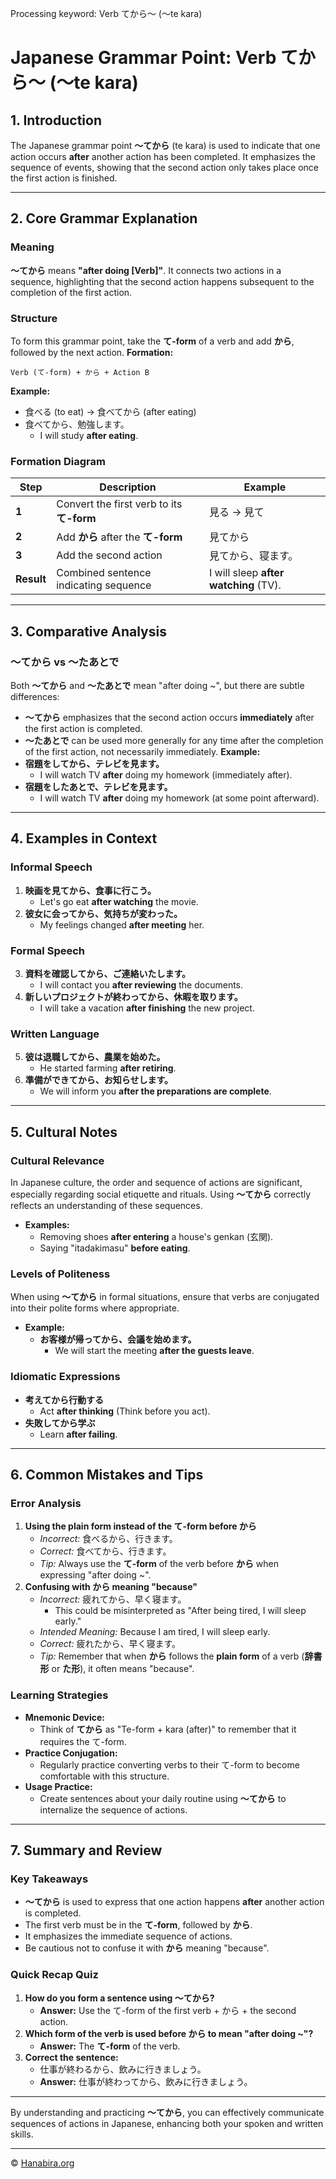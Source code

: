 Processing keyword: Verb てから～ (〜te kara)
# Japanese Grammar Point: Verb てから～ (〜te kara)

## 1. Introduction
The Japanese grammar point **〜てから** (te kara) is used to indicate that one action occurs **after** another action has been completed. It emphasizes the sequence of events, showing that the second action only takes place once the first action is finished.

---
## 2. Core Grammar Explanation
### Meaning
**〜てから** means **"after doing [Verb]"**. It connects two actions in a sequence, highlighting that the second action happens subsequent to the completion of the first action.
### Structure
To form this grammar point, take the **て-form** of a verb and add **から**, followed by the next action.
**Formation:**
```
Verb (て-form) + から + Action B
```
**Example:**
- 食べる (to eat) → 食べてから (after eating)
- 食べてから、勉強します。
  - I will study **after eating**.
### Formation Diagram
| Step        | Description                                  | Example          |
|-------------|----------------------------------------------|------------------|
| **1**       | Convert the first verb to its **て-form**     | 見る → 見て      |
| **2**       | Add **から** after the **て-form**            | 見てから         |
| **3**       | Add the second action                       | 見てから、寝ます。|
| **Result**  | Combined sentence indicating sequence       | I will sleep **after watching** (TV). |
---
## 3. Comparative Analysis
### 〜てから vs 〜たあとで
Both **〜てから** and **〜たあとで** mean "after doing ~", but there are subtle differences:
- **〜てから** emphasizes that the second action occurs **immediately** after the first action is completed.
- **〜たあとで** can be used more generally for any time after the completion of the first action, not necessarily immediately.
**Example:**
- **宿題をしてから、テレビを見ます。**
  - I will watch TV **after** doing my homework (immediately after).
- **宿題をしたあとで、テレビを見ます。**
  - I will watch TV **after** doing my homework (at some point afterward).
---
## 4. Examples in Context
### Informal Speech
1. **映画を見てから、食事に行こう。**
   - Let's go eat **after watching** the movie.
2. **彼女に会ってから、気持ちが変わった。**
   - My feelings changed **after meeting** her.
### Formal Speech
3. **資料を確認してから、ご連絡いたします。**
   - I will contact you **after reviewing** the documents.
4. **新しいプロジェクトが終わってから、休暇を取ります。**
   - I will take a vacation **after finishing** the new project.
### Written Language
5. **彼は退職してから、農業を始めた。**
   - He started farming **after retiring**.
6. **準備ができてから、お知らせします。**
   - We will inform you **after the preparations are complete**.
---
## 5. Cultural Notes
### Cultural Relevance
In Japanese culture, the order and sequence of actions are significant, especially regarding social etiquette and rituals. Using **〜てから** correctly reflects an understanding of these sequences.
- **Examples:**
  - Removing shoes **after entering** a house's genkan (玄関).
  - Saying "itadakimasu" **before eating**.
### Levels of Politeness
When using **〜てから** in formal situations, ensure that verbs are conjugated into their polite forms where appropriate.
- **Example:**
  - **お客様が帰ってから、会議を始めます。**
    - We will start the meeting **after the guests leave**.
### Idiomatic Expressions
- **考えてから行動する**
  - Act **after thinking** (Think before you act).
- **失敗してから学ぶ**
  - Learn **after failing**.
---
## 6. Common Mistakes and Tips
### Error Analysis
1. **Using the plain form instead of the て-form before から**
   - *Incorrect:* 食べるから、行きます。
   - *Correct:* 食べてから、行きます。
   - *Tip:* Always use the **て-form** of the verb before **から** when expressing "after doing ~".
2. **Confusing with から meaning "because"**
   - *Incorrect:* 疲れてから、早く寝ます。
     - This could be misinterpreted as "After being tired, I will sleep early."
   - *Intended Meaning:* Because I am tired, I will sleep early.
   - *Correct:* 疲れたから、早く寝ます。
   - *Tip:* Remember that when **から** follows the **plain form** of a verb (**辞書形** or **た形**), it often means "because".
### Learning Strategies
- **Mnemonic Device:**
  - Think of **てから** as "Te-form + kara (after)" to remember that it requires the て-form.
- **Practice Conjugation:**
  - Regularly practice converting verbs to their て-form to become comfortable with this structure.
- **Usage Practice:**
  - Create sentences about your daily routine using **〜てから** to internalize the sequence of actions.
---
## 7. Summary and Review
### Key Takeaways
- **〜てから** is used to express that one action happens **after** another action is completed.
- The first verb must be in the **て-form**, followed by **から**.
- It emphasizes the immediate sequence of actions.
- Be cautious not to confuse it with **から** meaning "because".
### Quick Recap Quiz
1. **How do you form a sentence using 〜てから?**
   - **Answer:** Use the て-form of the first verb + から + the second action.
2. **Which form of the verb is used before から to mean "after doing ~"?**
   - **Answer:** The **て-form** of the verb.
3. **Correct the sentence:**
   - 仕事が終わるから、飲みに行きましょう。
   - **Answer:** 仕事が終わってから、飲みに行きましょう。
---
By understanding and practicing **〜てから**, you can effectively communicate sequences of actions in Japanese, enhancing both your spoken and written skills.


---

© [Hanabira.org](https://hanabira.org)
